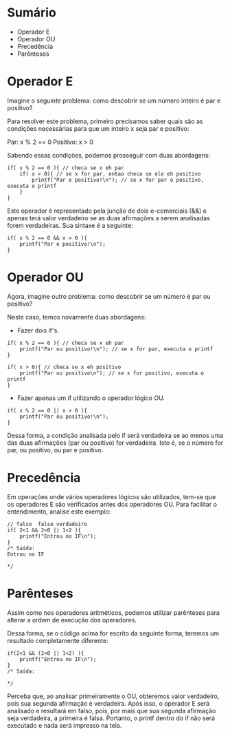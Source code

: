 # Sumário

- Operador E
- Operador OU
- Precedência
- Parênteses

# Operador E

Imagine o seguinte problema: como descobrir se um número inteiro é par e positivo?

Para resolver este problema, primeiro precisamos saber quais são as condições necessárias para que um inteiro x seja par e positivo:

Par: x % 2 == 0
Positivo: x > 0

Sabendo essas condições, podemos prosseguir com duas abordagens:

```
if( x % 2 == 0 ){ // checa se x eh par
    if( x > 0){ // se x for par, entao checa se ele eh positivo
        printf("Par e positivo!\n"); // se x for par e positivo, executa o printf
    }
}
```
Este operador é representado pela junção de dois e-comerciais (&&) e apenas terá valor verdadeiro se as duas afirmações a serem analisadas forem verdadeiras. Sua sintaxe é a seguinte:
```
if( x % 2 == 0 && x > 0 ){
    printf("Par e positivo!\n");
}
```

# Operador OU 

Agora, imagine outro problema: como descobrir se um número é par ou positivo?

Neste caso, temos novamente duas abordagens:

- Fazer dois if's.
```
if( x % 2 == 0 ){ // checa se x eh par
    printf("Par ou positivo!\n"); // se x for par, executa o printf
}

if( x > 0){ // checa se x eh positivo
    printf("Par ou positivo\n"); // se x for positivo, executa o printf
}
```
- Fazer apenas um if utilizando o operador lógico OU.

```
if( x % 2 == 0 || x > 0 ){
    printf("Par ou positivo!\n");
}
```

Dessa forma, a condição analisada pelo if será verdadeira se ao menos uma das duas afirmações (par ou positivo) for verdadeira. Isto é, se o número for par, ou positivo, ou par e positivo.

# Precedência

Em operações onde vários operadores lógicos são utilizados, tem-se que os operadores E são verificados antes dos operadores OU. Para facilitar o entendimento, analise este exemplo:

```
// falso  falso verdadeiro
if( 2<1 && 2<0 || 1<2 ){
    printf("Entrou no IF\n");
}
/* Saída: 
Entrou no IF

*/
```
# Parênteses

Assim como nos operadores aritméticos, podemos utilizar parênteses para alterar a ordem de execução dos operadores.

Dessa forma, se o código acima for escrito da seguinte forma, teremos um resultado completamente diferente:

```
if(2<1 && (2<0 || 1<2) ){
    printf("Entrou no IF\n");
}
/* Saída: 

*/
```

Perceba que, ao analisar primeiramente o OU, obteremos valor verdadeiro, pois sua segunda afirmação é verdadeira. Após isso, o operador E será analisado e resultará em falso, pois, por mais que sua segunda afirmação seja verdadeira, a primeira é falsa. Portanto, o printf dentro do if não será executado e nada será impresso na tela.

